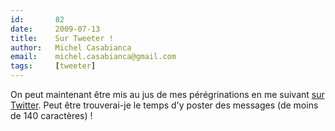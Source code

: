 ```yaml
---
id:       82
date:     2009-07-13
title:    Sur Tweeter !
author:   Michel Casabianca
email:    michel.casabianca@gmail.com
tags:     [tweeter]
---
```


On peut maintenant être mis au jus de mes pérégrinations en me suivant [sur Twitter](http://twitter.com/c4s4). Peut être trouverai-je le temps d'y poster des messages (de moins de 140 caractères) !

<!--more-->